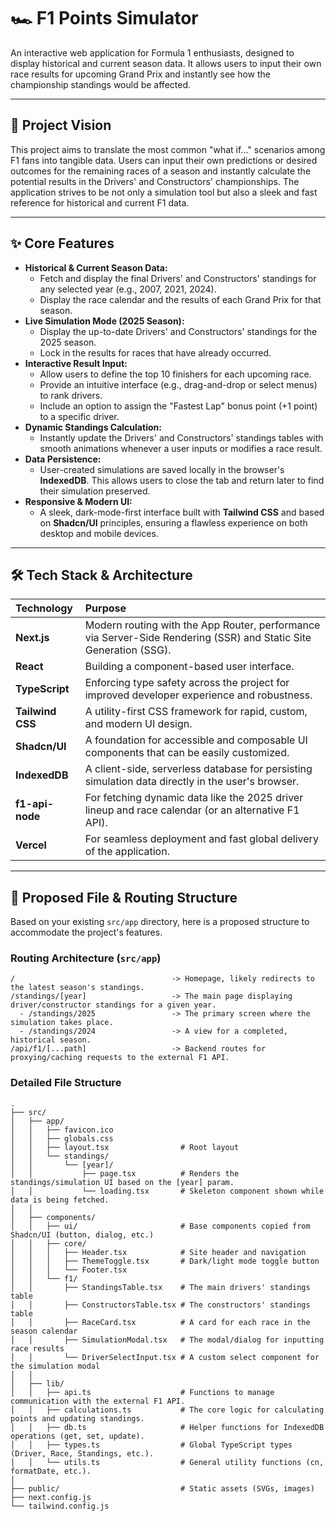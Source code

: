 # 🏎️ F1 Points Simulator

An interactive web application for Formula 1 enthusiasts, designed to display historical and current season data. It allows users to input their own race results for upcoming Grand Prix and instantly see how the championship standings would be affected.

-----

## 🎯 Project Vision

This project aims to translate the most common "what if..." scenarios among F1 fans into tangible data. Users can input their own predictions or desired outcomes for the remaining races of a season and instantly calculate the potential results in the Drivers' and Constructors' championships. The application strives to be not only a simulation tool but also a sleek and fast reference for historical and current F1 data.

-----

## ✨ Core Features

  - **Historical & Current Season Data:**
      - Fetch and display the final Drivers' and Constructors' standings for any selected year (e.g., 2007, 2021, 2024).
      - Display the race calendar and the results of each Grand Prix for that season.
  - **Live Simulation Mode (2025 Season):**
      - Display the up-to-date Drivers' and Constructors' standings for the 2025 season.
      - Lock in the results for races that have already occurred.
  - **Interactive Result Input:**
      - Allow users to define the top 10 finishers for each upcoming race.
      - Provide an intuitive interface (e.g., drag-and-drop or select menus) to rank drivers.
      - Include an option to assign the "Fastest Lap" bonus point (+1 point) to a specific driver.
  - **Dynamic Standings Calculation:**
      - Instantly update the Drivers' and Constructors' standings tables with smooth animations whenever a user inputs or modifies a race result.
  - **Data Persistence:**
      - User-created simulations are saved locally in the browser's **IndexedDB**. This allows users to close the tab and return later to find their simulation preserved.
  - **Responsive & Modern UI:**
      - A sleek, dark-mode-first interface built with **Tailwind CSS** and based on **Shadcn/UI** principles, ensuring a flawless experience on both desktop and mobile devices.

-----

## 🛠️ Tech Stack & Architecture

| Technology     | Purpose                                                                                                 |
| :------------- | :------------------------------------------------------------------------------------------------------ |
| **Next.js** | Modern routing with the App Router, performance via Server-Side Rendering (SSR) and Static Site Generation (SSG). |
| **React** | Building a component-based user interface.                                                              |
| **TypeScript** | Enforcing type safety across the project for improved developer experience and robustness.                |
| **Tailwind CSS** | A utility-first CSS framework for rapid, custom, and modern UI design.                                  |
| **Shadcn/UI** | A foundation for accessible and composable UI components that can be easily customized.                   |
| **IndexedDB** | A client-side, serverless database for persisting simulation data directly in the user's browser.        |
| **f1-api-node**| For fetching dynamic data like the 2025 driver lineup and race calendar (or an alternative F1 API).         |
| **Vercel** | For seamless deployment and fast global delivery of the application.                                    |

-----

## 📂 Proposed File & Routing Structure

Based on your existing `src/app` directory, here is a proposed structure to accommodate the project's features.

### Routing Architecture (`src/app`)

```
/                                   -> Homepage, likely redirects to the latest season's standings.
/standings/[year]                   -> The main page displaying driver/constructor standings for a given year.
  - /standings/2025                 -> The primary screen where the simulation takes place.
  - /standings/2024                 -> A view for a completed, historical season.
/api/f1/[...path]                   -> Backend routes for proxying/caching requests to the external F1 API.
```

### Detailed File Structure

```
.
├── src/
│   ├── app/
│   │   ├── favicon.ico
│   │   ├── globals.css
│   │   ├── layout.tsx                # Root layout
│   │   └── standings/
│   │       └── [year]/
│   │           ├── page.tsx          # Renders the standings/simulation UI based on the [year] param.
│   │           └── loading.tsx       # Skeleton component shown while data is being fetched.
│   │
│   ├── components/
│   │   ├── ui/                       # Base components copied from Shadcn/UI (button, dialog, etc.)
│   │   ├── core/
│   │   │   ├── Header.tsx            # Site header and navigation
│   │   │   ├── ThemeToggle.tsx       # Dark/light mode toggle button
│   │   │   └── Footer.tsx
│   │   └── f1/
│   │       ├── StandingsTable.tsx    # The main drivers' standings table
│   │       ├── ConstructorsTable.tsx # The constructors' standings table
│   │       ├── RaceCard.tsx          # A card for each race in the season calendar
│   │       ├── SimulationModal.tsx   # The modal/dialog for inputting race results
│   │       └── DriverSelectInput.tsx # A custom select component for the simulation modal
│   │
│   ├── lib/
│   │   ├── api.ts                    # Functions to manage communication with the external F1 API.
│   │   ├── calculations.ts           # The core logic for calculating points and updating standings.
│   │   ├── db.ts                     # Helper functions for IndexedDB operations (get, set, update).
│   │   ├── types.ts                  # Global TypeScript types (Driver, Race, Standings, etc.).
│   │   └── utils.ts                  # General utility functions (cn, formatDate, etc.).
│
├── public/                           # Static assets (SVGs, images)
├── next.config.js
└── tailwind.config.js
```